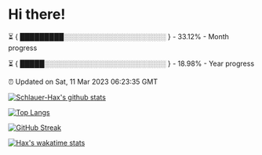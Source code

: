 # Hi there!

⏳ { █████████░░░░░░░░░░░░░░░░░░░░░ } - 33.12% - Month progress

⏳ { █████░░░░░░░░░░░░░░░░░░░░░░░░░ } - 18.98% - Year progress

⏰ Updated on Sat, 11 Mar 2023 06:23:35 GMT


[![Schlauer-Hax's github stats](https://github-readme-stats.vercel.app/api?username=Schlauer-Hax&show_icons=true&theme=dark&count_private=true)](https://github.com/Schlauer-Hax)


[![Top Langs](https://github-readme-stats.vercel.app/api/top-langs/?username=Schlauer-Hax&layout=compact&theme=dark)](https://github.com/Schlauer-Hax?tab=repositories)

[![GitHub Streak](https://streak-stats.demolab.com?user=Schlauer-Hax&theme=dark)](https://git.io/streak-stats)

[![Hax's wakatime stats](https://github-readme-stats.vercel.app/api/wakatime?username=Hax&theme=dark)](https://wakatime.com/@Hax)

